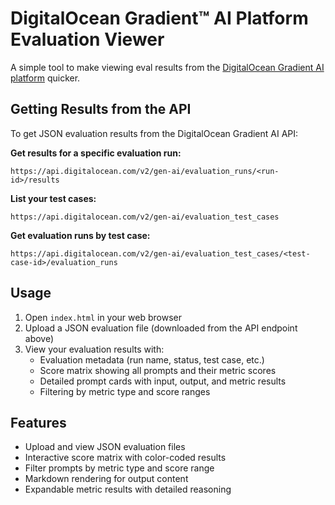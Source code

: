 # DigitalOcean Gradient™ AI Platform Evaluation Viewer

A simple tool to make viewing eval results from the [DigitalOcean Gradient AI platform](https://docs.digitalocean.com/products/gradient-ai-platform/) quicker.

## Getting Results from the API

To get JSON evaluation results from the DigitalOcean Gradient AI API:

**Get results for a specific evaluation run:**

```text
https://api.digitalocean.com/v2/gen-ai/evaluation_runs/<run-id>/results
```

**List your test cases:**

```text
https://api.digitalocean.com/v2/gen-ai/evaluation_test_cases
```

**Get evaluation runs by test case:**

```text
https://api.digitalocean.com/v2/gen-ai/evaluation_test_cases/<test-case-id>/evaluation_runs
```

## Usage

1. Open `index.html` in your web browser
2. Upload a JSON evaluation file (downloaded from the API endpoint above)
3. View your evaluation results with:
   - Evaluation metadata (run name, status, test case, etc.)
   - Score matrix showing all prompts and their metric scores
   - Detailed prompt cards with input, output, and metric results
   - Filtering by metric type and score ranges

## Features

- Upload and view JSON evaluation files
- Interactive score matrix with color-coded results
- Filter prompts by metric type and score range
- Markdown rendering for output content
- Expandable metric results with detailed reasoning
